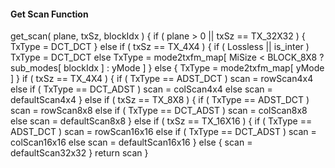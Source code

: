 #### Get Scan Function

<div class="syntax">
get_scan( plane, txSz, blockIdx ) {
    if ( plane > 0 || txSz == TX_32X32 ) {
        TxType = DCT_DCT
    } else if ( txSz == TX_4X4 ) {
        if ( Lossless || is_inter )
            TxType = DCT_DCT
        else
            TxType = mode2txfm_map[ MiSize < BLOCK_8X8 ?
                     sub_modes[ blockIdx ] : yMode ]
    } else {
        TxType = mode2txfm_map[ yMode ]
    }
    if ( txSz == TX_4X4 ) {
        if ( TxType == ADST_DCT )
            scan = rowScan4x4
        else if ( TxType == DCT_ADST )
            scan = colScan4x4
        else
            scan = defaultScan4x4
    } else if ( txSz == TX_8X8 ) {
        if ( TxType == ADST_DCT )
            scan = rowScan8x8
        else if ( TxType == DCT_ADST )
            scan = colScan8x8
        else
            scan = defaultScan8x8
    } else if ( txSz == TX_16X16 ) {
        if ( TxType == ADST_DCT )
            scan = rowScan16x16
        else if ( TxType == DCT_ADST )
            scan = colScan16x16
        else
            scan = defaultScan16x16
    } else {
        scan = defaultScan32x32
    }
    return scan
}

</div>
